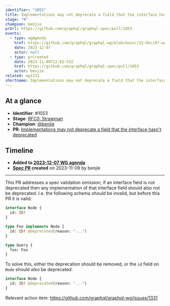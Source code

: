 ```yaml
---
identifier: "1053"
title: Implementations may not deprecate a field that the interface hasn't deprecated
stage: "0"
champion: benjie
prUrl: https://github.com/graphql/graphql-spec/pull/1053
events:
  - type: wgAgenda
    href: https://github.com/graphql/graphql-wg/blob/main//12-Dec/07-wg-primary.md
    date: 2023-12-07
    actor: null
  - type: prCreated
    date: 2023-11-09T12:02:53Z
    href: https://github.com/graphql/graphql-spec/pull/1053
    actor: benjie
related: wg1331
shortname: Implementations may not deprecate a field that the interface hasn't deprecated
---
```


## At a glance

- **Identifier**: #1053
- **Stage**: [RFC0: Strawman](https://github.com/graphql/graphql-spec/blob/main/CONTRIBUTING.md#stage-0-strawman)
- **Champion**: [@benjie](https://github.com/benjie)
- **PR**: [Implementations may not deprecate a field that the interface hasn't deprecated](https://github.com/graphql/graphql-spec/pull/1053)

<!-- BEGIN_CUSTOM_TEXT -->



<!-- END_CUSTOM_TEXT -->

## Timeline

- **Added to [2023-12-07 WG agenda](https://github.com/graphql/graphql-wg/blob/main//12-Dec/07-wg-primary.md)**
- **[Spec PR](https://github.com/graphql/graphql-spec/pull/1053) created** on 2023-11-09 by benjie

<!-- VERBATIM -->

---

This PR addresses a spec validation omission; if an interface field is not deprecated then any implementation of that interface field should also not be deprecated. I.e. the following schema _should_ be invalid, but before this PR it is valid:

```graphql
interface Node {
  id: ID!
}

type Foo implements Node {
  id: ID! @deprecated(reason: "...")
}

type Query {
  foo: Foo
}
```

To solve this, either the deprecation should be removed, or the `id` field on `Node` should _also_ be deprecated:

```graphql
interface Node {
  id: ID! @deprecated(reason: "...")
}
```


Relevant action item: https://github.com/graphql/graphql-wg/issues/1331
